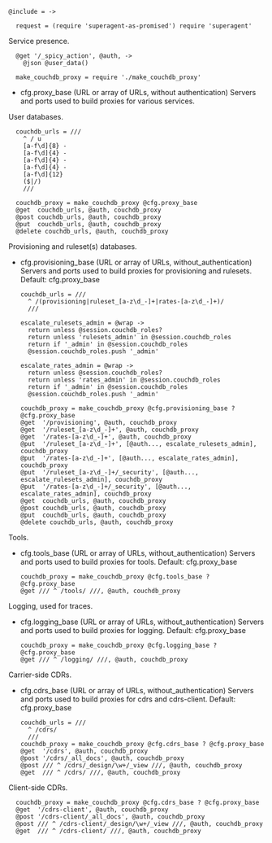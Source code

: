     @include = ->

      request = (require 'superagent-as-promised') require 'superagent'

Service presence.

      @get '/_spicy_action', @auth, ->
        @json @user_data()

      make_couchdb_proxy = require './make_couchdb_proxy'

* cfg.proxy_base (URL or array of URLs, without authentication) Servers and ports used to build proxies for various services.

User databases.

      couchdb_urls = ///
        ^ / u
        [a-f\d]{8} -
        [a-f\d]{4} -
        [a-f\d]{4} -
        [a-f\d]{4} -
        [a-f\d]{12}
        ($|/)
        ///

      couchdb_proxy = make_couchdb_proxy @cfg.proxy_base
      @get  couchdb_urls, @auth, couchdb_proxy
      @post couchdb_urls, @auth, couchdb_proxy
      @put  couchdb_urls, @auth, couchdb_proxy
      @delete couchdb_urls, @auth, couchdb_proxy

Provisioning and ruleset(s) databases.

* cfg.provisioning_base (URL or array of URLs, without_authentication) Servers and ports used to build proxies for provisioning and rulesets. Default: cfg.proxy_base

      couchdb_urls = ///
        ^ /(provisioning|ruleset_[a-z\d_-]+|rates-[a-z\d_-]+)/
        ///

      escalate_rulesets_admin = @wrap ->
        return unless @session.couchdb_roles?
        return unless 'rulesets_admin' in @session.couchdb_roles
        return if '_admin' in @session.couchdb_roles
        @session.couchdb_roles.push '_admin'

      escalate_rates_admin = @wrap ->
        return unless @session.couchdb_roles?
        return unless 'rates_admin' in @session.couchdb_roles
        return if '_admin' in @session.couchdb_roles
        @session.couchdb_roles.push '_admin'

      couchdb_proxy = make_couchdb_proxy @cfg.provisioning_base ? @cfg.proxy_base
      @get  '/provisioning', @auth, couchdb_proxy
      @get  '/ruleset_[a-z\d_-]+', @auth, couchdb_proxy
      @get  '/rates-[a-z\d_-]+', @auth, couchdb_proxy
      @put  '/ruleset_[a-z\d_-]+', [@auth..., escalate_rulesets_admin], couchdb_proxy
      @put  '/rates-[a-z\d_-]+', [@auth..., escalate_rates_admin], couchdb_proxy
      @put  '/ruleset_[a-z\d_-]+/_security', [@auth..., escalate_rulesets_admin], couchdb_proxy
      @put  '/rates-[a-z\d_-]+/_security', [@auth..., escalate_rates_admin], couchdb_proxy
      @get  couchdb_urls, @auth, couchdb_proxy
      @post couchdb_urls, @auth, couchdb_proxy
      @put  couchdb_urls, @auth, couchdb_proxy
      @delete couchdb_urls, @auth, couchdb_proxy

Tools.

* cfg.tools_base (URL or array of URLs, without_authentication) Servers and ports used to build proxies for tools. Default: cfg.proxy_base

      couchdb_proxy = make_couchdb_proxy @cfg.tools_base ? @cfg.proxy_base
      @get /// ^ /tools/ ///, @auth, couchdb_proxy

Logging, used for traces.

* cfg.logging_base (URL or array of URLs, without_authentication) Servers and ports used to build proxies for logging. Default: cfg.proxy_base

      couchdb_proxy = make_couchdb_proxy @cfg.logging_base ? @cfg.proxy_base
      @get /// ^ /logging/ ///, @auth, couchdb_proxy

Carrier-side CDRs.

* cfg.cdrs_base (URL or array of URLs, without_authentication) Servers and ports used to build proxies for cdrs and cdrs-client. Default: cfg.proxy_base

      couchdb_urls = ///
        ^ /cdrs/
        ///
      couchdb_proxy = make_couchdb_proxy @cfg.cdrs_base ? @cfg.proxy_base
      @get  '/cdrs', @auth, couchdb_proxy
      @post '/cdrs/_all_docs', @auth, couchdb_proxy
      @post /// ^ /cdrs/_design/\w+/_view ///, @auth, couchdb_proxy
      @get  /// ^ /cdrs/ ///, @auth, couchdb_proxy

Client-side CDRs.

      couchdb_proxy = make_couchdb_proxy @cfg.cdrs_base ? @cfg.proxy_base
      @get  '/cdrs-client', @auth, couchdb_proxy
      @post '/cdrs-client/_all_docs', @auth, couchdb_proxy
      @post /// ^ /cdrs-client/_design/\w+/_view ///, @auth, couchdb_proxy
      @get  /// ^ /cdrs-client/ ///, @auth, couchdb_proxy
